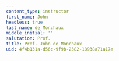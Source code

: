 ```yaml
---
content_type: instructor
first_name: John
headless: true
last_name: de Monchaux
middle_initial: ''
salutation: Prof.
title: Prof. John de Monchaux
uid: 4f4b131a-d56c-9f9b-2382-18938a71a17e
---
```

